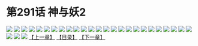 # 第291话 神与妖2
![](https://s1.baozimh.com/scomic/sanyanxiaotianlu-samanhua/0/290-84tu/1.jpg)
![](https://s1.baozimh.com/scomic/sanyanxiaotianlu-samanhua/0/290-84tu/2.jpg)
![](https://s1.baozimh.com/scomic/sanyanxiaotianlu-samanhua/0/290-84tu/3.jpg)
![](https://s1.baozimh.com/scomic/sanyanxiaotianlu-samanhua/0/290-84tu/4.jpg)
![](https://s1.baozimh.com/scomic/sanyanxiaotianlu-samanhua/0/290-84tu/5.jpg)
![](https://s1.baozimh.com/scomic/sanyanxiaotianlu-samanhua/0/290-84tu/6.jpg)
![](https://s1.baozimh.com/scomic/sanyanxiaotianlu-samanhua/0/290-84tu/7.jpg)
![](https://s1.baozimh.com/scomic/sanyanxiaotianlu-samanhua/0/290-84tu/8.jpg)
![](https://s1.baozimh.com/scomic/sanyanxiaotianlu-samanhua/0/290-84tu/9.jpg)
![](https://s1.baozimh.com/scomic/sanyanxiaotianlu-samanhua/0/290-84tu/10.jpg)
![](https://s1.baozimh.com/scomic/sanyanxiaotianlu-samanhua/0/290-84tu/11.jpg)
![](https://s1.baozimh.com/scomic/sanyanxiaotianlu-samanhua/0/290-84tu/12.jpg)
![](https://s1.baozimh.com/scomic/sanyanxiaotianlu-samanhua/0/290-84tu/13.jpg)
![](https://s1.baozimh.com/scomic/sanyanxiaotianlu-samanhua/0/290-84tu/14.jpg)
![](https://s1.baozimh.com/scomic/sanyanxiaotianlu-samanhua/0/290-84tu/15.jpg)
![](https://s1.baozimh.com/scomic/sanyanxiaotianlu-samanhua/0/290-84tu/16.jpg)
![](https://s1.baozimh.com/scomic/sanyanxiaotianlu-samanhua/0/290-84tu/17.jpg)
![](https://s1.baozimh.com/scomic/sanyanxiaotianlu-samanhua/0/290-84tu/18.jpg)
![](https://s1.baozimh.com/scomic/sanyanxiaotianlu-samanhua/0/290-84tu/19.jpg)
![](https://s1.baozimh.com/scomic/sanyanxiaotianlu-samanhua/0/290-84tu/20.jpg)
![](https://s1.baozimh.com/scomic/sanyanxiaotianlu-samanhua/0/290-84tu/21.jpg)
![](https://s1.baozimh.com/scomic/sanyanxiaotianlu-samanhua/0/290-84tu/22.jpg)
![](https://s1.baozimh.com/scomic/sanyanxiaotianlu-samanhua/0/290-84tu/23.jpg)
![](https://s1.baozimh.com/scomic/sanyanxiaotianlu-samanhua/0/290-84tu/24.jpg)
![](https://s1.baozimh.com/scomic/sanyanxiaotianlu-samanhua/0/290-84tu/25.jpg)
![](https://s1.baozimh.com/scomic/sanyanxiaotianlu-samanhua/0/290-84tu/26.jpg)
![](https://s1.baozimh.com/scomic/sanyanxiaotianlu-samanhua/0/290-84tu/27.jpg)
![](https://s1.baozimh.com/scomic/sanyanxiaotianlu-samanhua/0/290-84tu/28.jpg)
[【上一章】](./290.md)
[【目录】](./README.md)
[【下一章】](./292.md)
